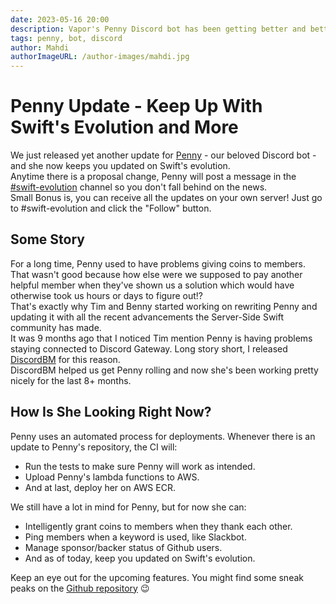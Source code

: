 ```yaml
---
date: 2023-05-16 20:00
description: Vapor's Penny Discord bot has been getting better and better. She can not only give coin to members, but also ping members for keywords, and keep users up to date with Swift's evolution.
tags: penny, bot, discord
author: Mahdi
authorImageURL: /author-images/mahdi.jpg
---
```

# Penny Update - Keep Up With Swift's Evolution and More

We just released yet another update for [Penny](https://github.com/vapor/penny-bot) - our beloved Discord bot - and she now keeps you updated on Swift's evolution.    
Anytime there is a proposal change, Penny will post a message in the [#swift-evolution](https://discord.gg/vapor) channel so you don't fall behind on the news.   
Small Bonus is, you can receive all the updates on your own server! Just go to #swift-evolution and click the "Follow" button.

## Some Story
For a long time, Penny used to have problems giving coins to members.   
That wasn't good because how else were we supposed to pay another helpful member when they've shown us a solution which would have otherwise took us hours or days to figure out!?   
That's exactly why Tim and Benny started working on rewriting Penny and updating it with all the recent advancements the Server-Side Swift community has made.    
It was 9 months ago that I noticed Tim mention Penny is having problems staying connected to Discord Gateway. Long story short, I released [DiscordBM](https://github.com/MahdiBM/DiscordBM) for this reason.   
DiscordBM helped us get Penny rolling and now she's been working pretty nicely for the last 8+ months.   

## How Is She Looking Right Now?
Penny uses an automated process for deployments. Whenever there is an update to Penny's repository, the CI will:
* Run the tests to make sure Penny will work as intended. 
* Upload Penny's lambda functions to AWS.
* And at last, deploy her on AWS ECR.

We still have a lot in mind for Penny, but for now she can:
* Intelligently grant coins to members when they thank each other.
* Ping members when a keyword is used, like Slackbot.
* Manage sponsor/backer status of Github users.
* And as of today, keep you updated on Swift's evolution.

Keep an eye out for the upcoming features. You might find some sneak peaks on the [Github repository](https://github.com/vapor/penny-bot) 😉
